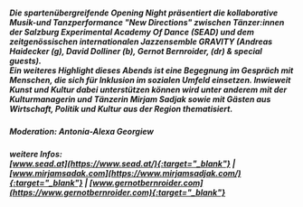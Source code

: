 ##### Die spartenübergreifende Opening Night präsentiert die kollaborative Musik-und Tanzperformance "New Directions" zwischen Tänzer:innen der Salzburg Experimental Academy Of Dance (**SEAD**) und dem zeitgenössischen internationalen Jazzensemble **GRAVITY** (Andreas Haidecker (g), David Dolliner (b), Gernot Bernroider, (dr) & special guests).<br>Ein weiteres Highlight dieses Abends ist eine Begegnung im Gespräch mit Menschen, die sich für Inklusion im sozialen Umfeld einsetzen. Inwieweit Kunst und Kultur dabei unterstützen können wird unter anderem mit der Kulturmanagerin und Tänzerin **Mirjam Sadjak** sowie mit Gästen aus Wirtschaft, Politik und Kultur aus der Region thematisiert.
##### Moderation: Antonia-Alexa Georgiew
##### weitere Infos:<br>[www.sead.at](https://www.sead.at/){:target="_blank"} | [www.mirjamsadak.com](https://www.mirjamsadjak.com/){:target="_blank"} | [www.gernotbernroider.com](https://www.gernotbernroider.com){:target="_blank"}
